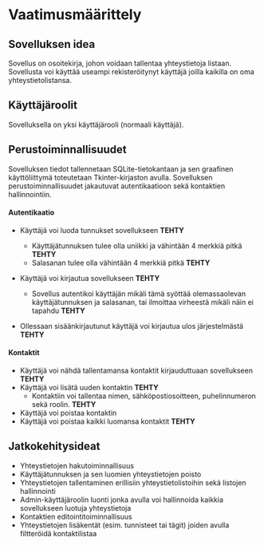 # Vaatimusmäärittely

## Sovelluksen idea

Sovellus on osoitekirja, johon voidaan tallentaa yhteystietoja listaan. Sovellusta voi käyttää useampi rekisteröitynyt käyttäjä joilla kaikilla on oma yhteystietolistansa.

## Käyttäjäroolit

Sovelluksella on yksi käyttäjärooli (normaali käyttäjä).

## Perustoiminnallisuudet

Sovelluksen tiedot tallennetaan SQLite-tietokantaan ja
sen graafinen käyttöliittymä toteutetaan Tkinter-kirjaston avulla. Sovelluksen perustoiminnallisuudet jakautuvat autentikaatioon sekä kontaktien hallinnointiin.

#### Autentikaatio

- Käyttäjä voi luoda tunnukset sovellukseen **TEHTY**

  - Käyttäjätunnuksen tulee olla uniikki ja vähintään 4 merkkiä pitkä **TEHTY**
  - Salasanan tulee olla vähintään 4 merkkiä pitkä **TEHTY**

- Käyttäjä voi kirjautua sovellukseen **TEHTY**

  - Sovellus autentikoi käyttäjän mikäli tämä syöttää olemassaolevan käyttäjätunnuksen ja salasanan, tai ilmoittaa virheestä mikäli näin ei tapahdu **TEHTY**

- Ollessaan sisäänkirjautunut käyttäjä voi kirjautua ulos järjestelmästä **TEHTY**

#### Kontaktit

- Käyttäjä voi nähdä tallentamansa kontaktit kirjauduttuaan sovellukseen **TEHTY**
- Käyttäjä voi lisätä uuden kontaktin **TEHTY**
  - Kontaktiin voi tallentaa nimen, sähköpostiosoitteen, puhelinnumeron sekä roolin. **TEHTY**
- Käyttäjä voi poistaa kontaktin
- Käyttäjä voi poistaa kaikki luomansa kontaktit **TEHTY**

## Jatkokehitysideat

- Yhteystietojen hakutoiminnallisuus
- Käyttäjätunnuksen ja sen luomien yhteystietojen poisto
- Yhteystietojen tallentaminen erillisiin yhteystietolistoihin sekä listojen hallinnointi
- Admin-käyttäjäroolin luonti jonka avulla voi hallinnoida kaikkia sovellukseen luotuja yhteystietoja
- Kontaktien editointitoiminnallisuus
- Yhteystietojen lisäkentät (esim. tunnisteet tai tägit) joiden avulla filtteröidä kontaktilistaa
